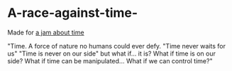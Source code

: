 # A-race-against-time-
Made for [a jam about time](https://itch.io/jam/a-jam-about-time)

"Time.
A force of nature no humans could ever defy.
"Time never waits for us"
"Time is never on our side"
but what if... it is?
What if time is on our side? 
What if time can be manipulated...
What if we can control time?"
